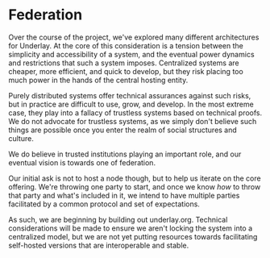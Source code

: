 # Federation
Over the course of the project, we've explored many different architectures for Underlay. At the core of this consideration is a tension between the simplicity and accessibility of a system, and the eventual power dynamics and restrictions that such a system imposes. Centralized systems are cheaper, more efficient, and quick to develop, but they risk placing too much power in the hands of the central hosting entity.

Purely distributed systems offer technical assurances against such risks, but in practice are difficult to use, grow, and develop. In the most extreme case, they play into a fallacy of trustless systems based on technical proofs. We do not advocate for trustless systems, as we simply don't believe such things are possible once you enter the realm of social structures and culture. 

We do believe in trusted institutions playing an important role, and our eventual vision is towards one of federation. 

Our initial ask is not to host a node though, but to help us iterate on the core offering. We're throwing one party to start, and once we know *how* to throw that party and what's included in it, we intend to have multiple parties facilitated by a common protocol and set of expectations.

As such, we are beginning by building out underlay.org. Technical considerations will be made to ensure we aren't locking the system into a centralized model, but we are not yet putting resources towards facilitating self-hosted versions that are interoperable and stable. 

